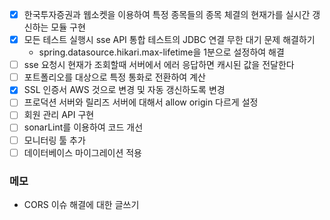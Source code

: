 
- [x] 한국투자증권과 웹소켓을 이용하여 특정 종목들의 종목 체결의 현재가를 실시간 갱신하는 모듈 구현
- [x] 모든 테스트 실행시 sse API 통합 테스트의 JDBC 연결 무한 대기 문제 해결하기
	- spring.datasource.hikari.max-lifetime을 1분으로 설정하여 해결
- [ ] sse 요청시 현재가 조회할때 서버에서 에러 응답하면 캐시된 값을 전달한다
- [ ] 포트폴리오를 대상으로 특정 통화로 전환하여 계산
- [x] SSL 인증서 AWS 것으로 변경 및 자동 갱신하도록 변경
- [ ] 프로덕션 서버와 릴리즈 서버에 대해서 allow origin 다르게 설정
- [ ] 회원 관리 API 구현
- [ ] sonarLint를 이용하여 코드 개선
- [ ] 모니터링 툴 추가
- [ ] 데이터베이스 마이그레이션 적용

### 메모
- CORS 이슈 해결에 대한 글쓰기
